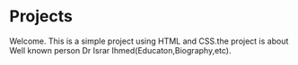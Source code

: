 # Projects
Welcome.
This is a simple project using HTML and CSS.the project is about Well known person Dr Israr Ihmed(Educaton,Biography,etc).
